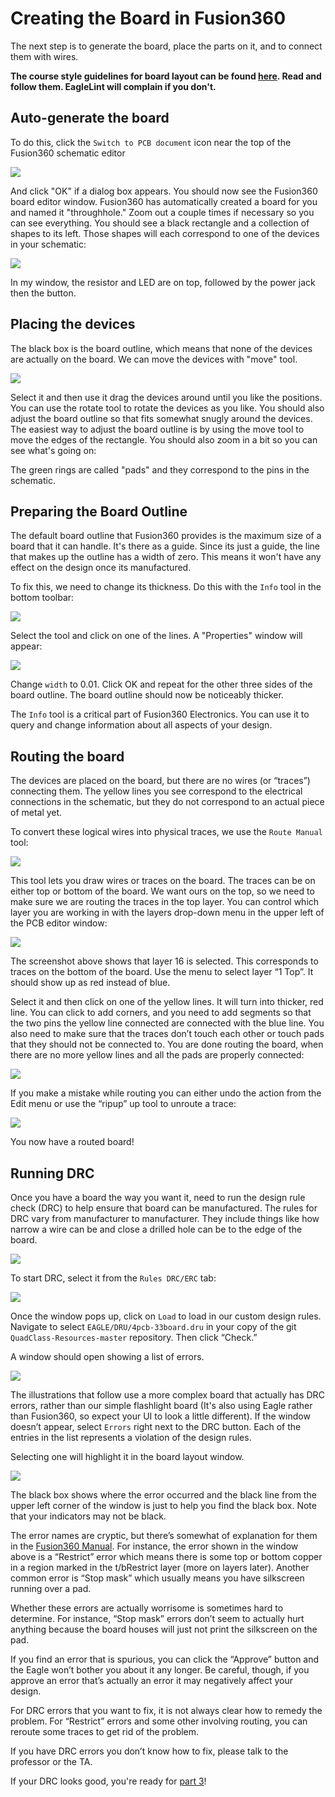 # Creating the Board in Fusion360

The next step is to generate the board, place the parts on it, and to connect them with wires.

**The course style guidelines for board layout can be found [here](https://github.com/NVSL/QuadClass-Resources/tree/master/labs/Laying-Out-The-Board/README.md#board-layout-style-guide). Read and follow them.  EagleLint will complain if you don't.**

## Auto-generate the board

To do this, click the `Switch to PCB document` icon near the top of the Fusion360 schematic editor

![](images/board1_f360.png)

And click "OK" if a dialog box appears. You should now see the Fusion360 board editor window. Fusion360 has automatically created a board for you and named it "throughhole." Zoom out a couple times if necessary so you can see everything. You should see a black rectangle and a collection of shapes to its left. Those shapes will each correspond to one of the devices in your schematic:

![](images/board2_f360.png)

In my window, the resistor and LED are on top, followed by the power jack then the button.

## Placing the devices

The black box is the board outline, which means that none of the devices are actually on the board. We can move the devices with "move" tool.

![](images/board3_f360.png)

Select it and then use it drag the devices around until you like the positions. You can use the rotate tool to rotate the devices as you like. You should also adjust the board outline so that fits somewhat snugly around the devices. The easiest way to adjust the board outline is by using the move tool to move the edges of the rectangle. You should also zoom in a bit so you can see what's going on:

The green rings are called "pads" and they correspond to the pins in the schematic.

## Preparing the Board Outline

The default board outline that Fusion360 provides is the maximum size of a board that it can handle. It's there as a guide. Since its just a guide, the line that makes up the outline has a width of zero. This means it won't have any effect on the design once its manufactured.

To fix this, we need to change its thickness. Do this with the `Info` tool in the bottom toolbar:

![](images/board4_f360.png)

Select the tool and click on one of the lines. A "Properties" window will appear:

![](images/board5_f360.png)

Change `width` to 0.01. Click OK and repeat for the other three sides of the board outline. The board outline should now be noticeably thicker.

The `Info` tool is a critical part of Fusion360 Electronics. You can use it to query and change information about all aspects of your design.

## Routing the board

The devices are placed on the board, but there are no wires (or “traces”) connecting them. The yellow lines you see correspond to the electrical connections in the schematic, but they do not correspond to an actual piece of metal yet.

To convert these logical wires into physical traces, we use the `Route Manual` tool:

![](images/board6_f360.png)

This tool lets you draw wires or traces on the board. The traces can be on either top or bottom of the board. We want ours on the top, so we need to make sure we are routing the traces in the top layer. You can control which layer you are working in with the layers drop-down menu in the upper left of the PCB editor window:

![](images/board7_f360.png)

The screenshot above shows that layer 16 is selected. This corresponds to traces on the bottom of the board. Use the menu to select layer “1 Top”. It should show up as red instead of blue.

Select it and then click on one of the yellow lines. It will turn into thicker, red line. You can click to add corners, and you need to add segments so that the two pins the yellow line connected are connected with the blue line. You also need to make sure that the traces don’t touch each other or touch pads that they should not be connected to. You are done routing the board, when there are no more yellow lines and all the pads are properly connected:

![](images/board8_f360.png)

If you make a mistake while routing you can either undo the action from the Edit menu or use the “ripup” up tool to unroute a trace:

![](images/board9_f360.png)

You now have a routed board!

## Running DRC

Once you have a board the way you want it, need to run the design rule check (DRC) to help ensure that board can be manufactured. The rules for DRC vary from manufacturer to manufacturer. They include things like how narrow a wire can be and close a drilled hole can be to the edge of the board.

![](images/board10_new.png)

To start DRC, select it from the `Rules DRC/ERC` tab:

![](images/board10_f360.png)

Once the window pops up, click on `Load` to load in our custom design rules. Navigate to select `EAGLE/DRU/4pcb-33board.dru` in your copy of the git `QuadClass-Resources-master` repository. Then click “Check.”

A window should open showing a list of errors.

![](images/board11.png)

The illustrations that follow use a more complex board that actually has DRC errors, rather than our simple flashlight board (It's also using Eagle rather than Fusion360, so expect your UI to look a little different). If the window doesn’t appear, select `Errors` right next to the DRC button. Each of the entries in the list represents a violation of the design rules.

Selecting one will highlight it in the board layout window.

![](images/board12.png)

The black box shows where the error occurred and the black line from the upper left corner of the window is just to help you find the black box. Note that your indicators may not be black.

The error names are cryptic, but there’s somewhat of explanation for them in the [Fusion360 Manual](https://help.autodesk.com/view/fusion360/ENU/?guid=ECD-DESIGN-RULES-REF). For instance, the error shown in the window above is a “Restrict” error which means there is some top or bottom copper in a region marked in the t/bRestrict layer (more on layers later). Another common error is “Stop mask” which usually means you have silkscreen running over a pad.

Whether these errors are actually worrisome is sometimes hard to determine. For instance, “Stop mask” errors don’t seem to actually hurt anything because the board houses will just not print the silkscreen on the pad.

If you find an error that is spurious, you can click the “Approve” button and the Eagle won’t bother you about it any longer. Be careful, though, if you approve an error that’s actually an error it may negatively affect your design.

For DRC errors that you want to fix, it is not always clear how to remedy the problem. For “Restrict” errors and some other involving routing, you can reroute some traces to get rid of the problem.

If you have DRC errors you don’t know how to fix, please talk to the professor or the TA.

If your DRC looks good, you're ready for [part 3](Preparing-The-Board-For-Manufacturing.md)!
